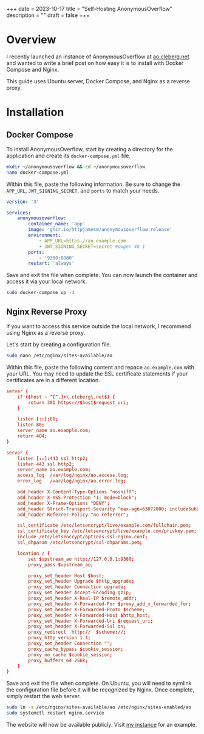 +++
date = 2023-10-17
title = "Self-Hosting AnonymousOverflow"
description = ""
draft = false
+++

# Overview

I recently launched an instance of AnonymousOverflow at
[ao.cleberg.net](https://ao.cleberg.net) and wanted to write a brief post on how
easy it is to install with Docker Compose and Nginx.

This guide uses Ubuntu server, Docker Compose, and Nginx as a reverse proxy.

# Installation

## Docker Compose

To install AnonymousOverflow, start by creating a directory for the application
and create its `docker-compose.yml` file.

```sh
mkdir ~/anonymousoverflow && cd ~/anonymousoverflow
nano docker-compose.yml
```

Within this file, paste the following information. Be sure to change the
`APP_URL`, `JWT_SIGNING_SECRET`, and `ports` to match your needs.

``` yaml
version: '3'

services:
    anonymousoverflow:
        container_name: 'app'
        image: 'ghcr.io/httpjamesm/anonymousoverflow:release'
        environment:
            - APP_URL=https://ao.example.com
            - JWT_SIGNING_SECRET=secret #pwgen 40 1
        ports:
            - '9380:8080'
        restart: 'always'
```

Save and exit the file when complete. You can now launch the container and
access it via your local network.

```sh
sudo docker-compose up -d
```

## Nginx Reverse Proxy

If you want to access this service outside the local network, I recommend using
Nginx as a reverse proxy.

Let's start by creating a configuration file.

```sh
sudo nano /etc/nginx/sites-available/ao
```

Within this file, paste the following content and repace `ao.example.com` with
your URL. You may need to update the SSL certificate statements if your
certificates are in a different location.

``` conf
server {
    if ($host ~ ^[^.]+\.cleberg\.net$) {
        return 301 https://$host$request_uri;
    }

    listen [::]:80;
    listen 80;
    server_name ao.example.com;
    return 404;
}

server {
    listen [::]:443 ssl http2;
    listen 443 ssl http2;
    server_name ao.example.com;
    access_log  /var/log/nginx/ao.access.log;
    error_log   /var/log/nginx/ao.error.log;

    add_header X-Content-Type-Options "nosniff";
    add_header X-XSS-Protection "1; mode=block";
    add_header X-Frame-Options "DENY";
    add_header Strict-Transport-Security "max-age=63072000; includeSubDomains";
    add_header Referrer-Policy "no-referrer";

    ssl_certificate /etc/letsencrypt/live/example.com/fullchain.pem;
    ssl_certificate_key /etc/letsencrypt/live/example.com/privkey.pem;
    include /etc/letsencrypt/options-ssl-nginx.conf;
    ssl_dhparam /etc/letsencrypt/ssl-dhparams.pem;

    location / {
        set $upstream_ao http://127.0.0.1:9380;
        proxy_pass $upstream_ao;

        proxy_set_header Host $host;
        proxy_set_header Upgrade $http_upgrade;
        proxy_set_header Connection upgrade;
        proxy_set_header Accept-Encoding gzip;
        proxy_set_header X-Real-IP $remote_addr;
        proxy_set_header X-Forwarded-For $proxy_add_x_forwarded_for;
        proxy_set_header X-Forwarded-Proto $scheme;
        proxy_set_header X-Forwarded-Host $http_host;
        proxy_set_header X-Forwarded-Uri $request_uri;
        proxy_set_header X-Forwarded-Ssl on;
        proxy_redirect  http://  $scheme://;
        proxy_http_version 1.1;
        proxy_set_header Connection "";
        proxy_cache_bypass $cookie_session;
        proxy_no_cache $cookie_session;
        proxy_buffers 64 256k;
    }
}
```

Save and exit the file when complete. On Ubuntu, you will need to symlink the
configuration file before it will be recognized by Nginx. Once complete, simply
restart the web server.

```sh
sudo ln -s /etc/nginx/sites-available/ao /etc/nginx/sites-enabled/ao
sudo systemctl restart nginx.service
```

The website will now be available publicly. Visit [my
instance](https://ao.cleberg.net) for an example.
